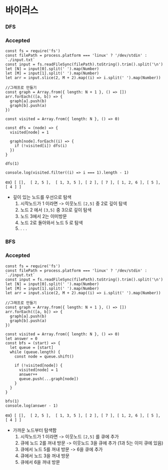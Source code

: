 # 바이러스
### DFS
### Accepted
```
const fs = require('fs')
const filePath = process.platform === 'linux' ? '/dev/stdin' : `./input.txt`
const input = fs.readFileSync(filePath).toString().trim().split('\n')
let [N] = input[0].split(' ').map(Number)
let [M] = input[1].split(' ').map(Number)
let arr = input.slice(2, M + 2).map((i) => i.split(' ').map(Number))

//그래프로 만들기
const graph = Array.from({ length: N + 1 }, () => [])
arr.forEach(([a, b]) => {
  graph[a].push(b)
  graph[b].push(a)
})

const visited = Array.from({ length: N }, () => 0)

const dfs = (node) => {
  visited[node] = 1

  graph[node].forEach((i) => {
    if (!visited[i]) dfs(i)
  })
}

dfs(1)

console.log(visited.filter((i) => i === 1).length - 1)
```

ex)` [ [],  [ 2, 5 ],  [ 1, 3, 5 ], [ 2 ], [ 7 ], [ 1, 2, 6 ], [ 5 ],  [ 4 ] ]`
- 깊이 있는 노드를 우선으로 탐색
  1. 시작노드가 1 이라면 -> 이웃노드 `[2,5]` 중 2로 깊이 탐색
  2. 노드 2 에서 `[3,5]` 중 3으로 깊이 탐색
  3. 노드 3에서 2는 이미방문
  4. 노드 2로 돌아와서 노드 5 로 탐색
  5.  . . . 



### BFS
### Accepted
```
const fs = require('fs')
const filePath = process.platform === 'linux' ? '/dev/stdin' : `./input.txt`
const input = fs.readFileSync(filePath).toString().trim().split('\n')
let [N] = input[0].split(' ').map(Number)
let [M] = input[1].split(' ').map(Number)
let arr = input.slice(2, M + 2).map((i) => i.split(' ').map(Number))

//그래프로 만들기
const graph = Array.from({ length: N + 1 }, () => [])
arr.forEach(([a, b]) => {
  graph[a].push(b)
  graph[b].push(a)
})

const visited = Array.from({ length: N }, () => 0)
let answer = 0
const bfs = (start) => {
  let queue = [start]
  while (queue.length) {
    const node = queue.shift()

    if (!visited[node]) {
      visited[node] = 1
      answer++
      queue.push(...graph[node])
    }
  }
}

bfs(1)
console.log(answer - 1)
```

ex)` [ [],  [ 2, 5 ],  [ 1, 3, 5 ], [ 2 ], [ 7 ], [ 1, 2, 6 ], [ 5 ],  [ 4 ] ]`
- 가까운 노드부터 탐색함
  1. 시작노드가 1 이라면 -> 이웃노드 `[2,5]` 를 큐에 추가
  2. 큐에 노드 2를 꺼내 방문 -> 이웃노드 3을 큐에 추가 (1과 5는 이미 큐에 있음)
  3. 큐에서 노드 5를 꺼내 방문 -> 6을 큐에 추가
  4. 큐에서 노드 3을 꺼내 방문 
  5. 큐에서 6을 꺼내 방문